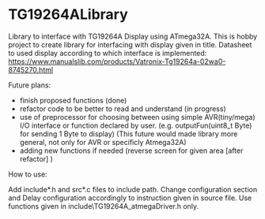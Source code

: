 # TG19264ALibrary
Library to interface with TG19264A Display using ATmega32A.
This is hobby project to create library for interfacing with display given in title.
Datasheet to used display according to which interface is implemented: https://www.manualslib.com/products/Vatronix-Tg19264a-02wa0-8745270.html

Future plans:
  - finish proposed functions (done)
  - refactor code to be better to read and understand (in progress)
  - use of preprocessor for choosing between using simple AVR(tiny/mega) I/O interface or function declared by user. (e.g. outputFun(uint8_t Byte) for sending 1 Byte to display)
    (This future would made library more general, not only for AVR or specificly Atmega32A)
  - adding new functions if needed (reverse screen for given area [after refactor] )

How to use:

  Add include\*.h and src\*.c files to include path.
  Change configuration section and Delay configuration accordingly to instruction given in source file.
  Use functions given in include\TG19264A_atmegaDriver.h only.
